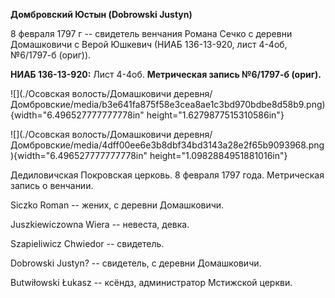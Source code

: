 **Домбровский Юстын (Dobrowski Justyn)**

8 февраля 1797 г -- свидетель венчания Романа Сечко с деревни
Домашковичи с Верой Юшкевич (НИАБ 136-13-920, лист 4-4об, №6/1797-б
(ориг)).

**НИАБ 136-13-920:** Лист 4-4об. **Метрическая запись №6/1797-б
(ориг).**

![](./Осовская волость/Домашковичи деревня/Домбровские/media/b3e641fa875f58e3cea8ae1c3bd970bdbe8d58b9.png){width="6.496527777777778in"
height="1.6279877515310586in"}

![](./Осовская волость/Домашковичи деревня/Домбровские/media/4dff00ee6e3b8dbf34bd3143a28e2f65b9093968.png){width="6.496527777777778in"
height="1.0982884951881016in"}

Дедиловичская Покровская церковь. 8 февраля 1797 года. Метрическая
запись о венчании.

Siczko Roman -- жених, с деревни Домашковичи.

Juszkiewiczowna Wiera -- невеста, девка.

Szapieliwicz Chwiedor -- свидетель.

Dobrowski Justyn? -- свидетель, с деревни Домашковичи.

Butwiłowski Łukasz -- ксёндз, администратор Мстижской церкви.
